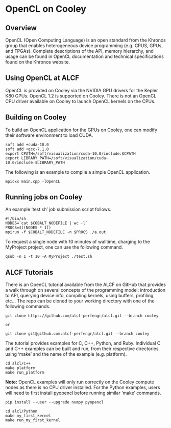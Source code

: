 # OpenCL on Cooley
## Overview
OpenCL (Open Computing Language) is an open standard from the Khronos group that enables heterogeneous device programming (e.g. CPUS, GPUs, and FPGAs). Complete descriptions of the API, memory hierarchy, and usage can be found in OpenCL documentation and technical specifications found on the Khronos website.

## Using OpenCL at ALCF
OpenCL is provided on Cooley via the NVIDIA GPU drivers for the Kepler K80 GPUs. OpenCL 1.2 is supported on Cooley. There is not an OpenCL CPU driver available on Cooley to launch OpenCL kernels on the CPUs.

## Building on Cooley
To build an OpenCL application for the GPUs on Cooley, one can modify their software environment to load CUDA.
```
soft add +cuda-10.0
soft add +gcc-7.1.0
export CPATH=/soft/visualization/cuda-10.0/include:$CPATH
export LIBRARY_PATH=/soft/visualization/cuda-10.0/include:$LIBRARY_PATH
```

The following is an example to compile a simple OpenCL application.
```
mpicxx main.cpp -lOpenCL 
```

## Running jobs on Cooley
An example ‘test.sh’ job submission script follows.
```
#!/bin/sh
NODES=`cat $COBALT_NODEFILE | wc -l`
PROCS=$((NODES * 1))
mpirun -f $COBALT_NODEFILE -n $PROCS ./a.out
```

To request a single node with 10 minutes of walltime, charging to the MyProject project, one can use the following command.
```
qsub -n 1 -t 10 -A MyProject ./test.sh
```

## ALCF Tutorials
There is an OpenCL tutorial available from the ALCF on GitHub that provides a walk through on several concepts of the programming model: introduction to API, querying device info, compiling kernels, using buffers, profiling, etc… The repo can be cloned to your working directory with one of the following commands.
```
git clone https://github.com/alcf-perfengr/alcl.git --branch cooley

or

git clone git@github.com:alcf-perfengr/alcl.git --branch cooley

```

The tutorial provides examples for C, C++, Python, and Ruby. Individual C and C++ examples can be built and run, from their respective directories using ‘make’ and the name of the example (e.g. platform).
```
cd alcl/C++
make platform
make run_platform
```
**Note:** OpenCL examples will only run correctly on the Cooley compute nodes as there is no CPU driver installed. For the Python examples, users will need to first install pyopencl before running similar ‘make’ commands.

```
pip install --user --upgrade numpy pyopencl

cd alcl/Python
make my_first_kernel
make run_my_first_kernel
```

